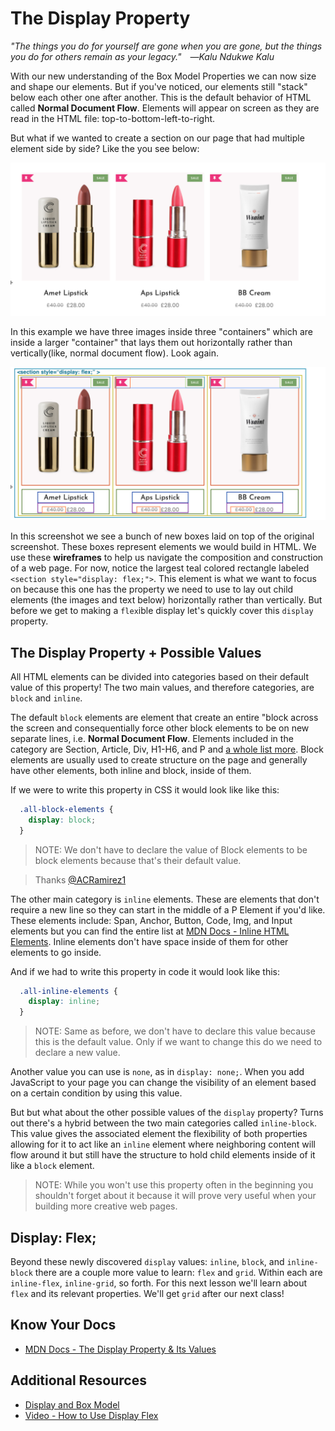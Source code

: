 # The Display Property

*"The things you do for yourself are gone when you are gone, but the things you do for others remain as your legacy." ―Kalu Ndukwe Kalu*

With our new understanding of the Box Model Properties we can now size and shape our elements. But if you've noticed, our elements still "stack" below each other one after another. This is the default behavior of HTML called **Normal Document Flow**. Elements will appear on screen as they are read in the HTML file: top-to-bottom-left-to-right.

But what if we wanted to create a section on our page that had multiple element side by side? Like the you see below:

![lipstick-shop-flex-demo](./../images/lipstick-shop-flex-demo.png)

In this example we have three images inside three "containers" which are inside a larger "container" that lays them out horizontally rather than vertically(like, normal document flow). Look again.

![lipstick-shop-flex-wireframe](./../images/lipstick-shop-flex-wireframe.png)

In this screenshot we see a bunch of new boxes laid on top of the original screenshot. These boxes represent elements we would build in HTML. We use these **wireframes** to help us navigate the composition and construction of a web page. For now, notice the largest teal colored rectangle labeled `<section style="display: flex;">`. This element is what we want to focus on because this one has the property we need to use to lay out child elements (the images and text below) horizontally rather than vertically. But before we get to making a `flex`ible display let's quickly cover this `display` property.

## The Display Property + Possible Values

<!-- You've already used this property to hide the description of your products in the FakeStoreAPI Feature 1 Hackathon but there's more to this property than you might think. -->

All HTML elements can be divided into categories based on their default value of this property! The two main values, and therefore categories, are `block` and `inline`.

The default `block` elements are element that create an entire "block across the screen and consequentially force other block elements to be on new separate lines, i.e. **Normal Document Flow**. Elements included in the category are Section, Article, Div, H1-H6, and P and [a whole list more](https://developer.mozilla.org/en-US/docs/Web/HTML/Block-level_elements). Block elements are usually used to create structure on the page and generally have other elements, both inline and block, inside of them.

If we were to write this property in CSS it would look like like this:

```css
  .all-block-elements {
    display: block;
  }
```

  > NOTE: We don't have to declare the value of Block elements to be block elements because that's their default value.

  > Thanks [@ACRamirez1](https://github.com/ACRamirez1)

The other main category is `inline` elements. These are elements that don't require a new line so they can start in the middle of a P Element if you'd like. These elements include: Span, Anchor, Button, Code, Img, and Input elements but you can find the entire list at [MDN Docs - Inline HTML Elements](https://developer.mozilla.org/en-US/docs/Web/HTML/Inline_elements). Inline elements don't have space inside of them for other elements to go inside.

And if we had to write this property in code it would look like this:

```css
  .all-inline-elements {
    display: inline;
  }
```

  > NOTE: Same as before, we don't have to declare this value because this is the default value. Only if we want to change this do we need to declare a new value.

Another value you can use is `none`, as in `display: none;`. When you add JavaScript to your page you can change the visibility of an element based on a certain condition by using this value.

But but what about the other possible values of the `display` property? Turns out there's a hybrid between the two main categories called `inline-block`. This value gives the associated element the flexibility of both properties allowing for it to act like an `inline` element where neighboring content will flow around it but still have the structure to hold child elements inside of it like a `block` element.

  > NOTE: While you won't use this property often in the beginning you shouldn't forget about it because it will prove very useful when your building more creative web pages.

## Display: Flex;

Beyond these newly discovered `display` values: `inline`, `block`, and `inline-block` there are a couple more value to learn: `flex` and `grid`. Within each are `inline-flex`, `inline-grid`, so forth. For this next lesson we'll learn about `flex` and its relevant properties. We'll get `grid` after our next class!

## Know Your Docs

* [MDN Docs - The Display Property & Its Values](https://developer.mozilla.org/en-US/docs/Web/CSS/display)

## Additional Resources

* [Display and Box Model](http://learn.shayhowe.com/html-css/opening-the-box-model/)
* [Video - How to Use Display Flex](https://player.vimeo.com/video/391868529)
